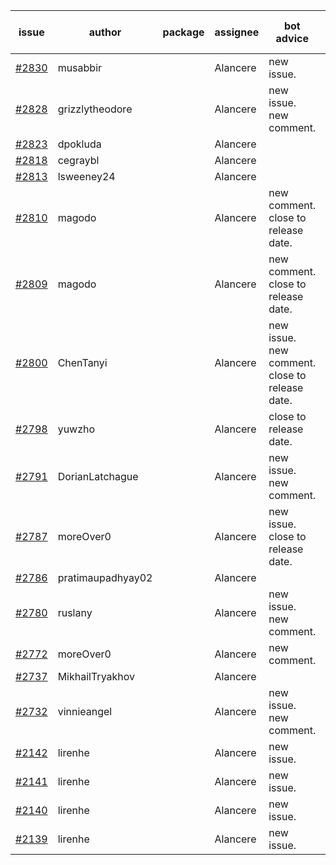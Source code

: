 | issue | author | package | assignee | bot advice | created date of issue | target release date | date from target |
| ------ | ------ | ------ | ------ | ------ | ------ | ------ | :-----: |
| [#2830](https://github.com/Azure/sdk-release-request/issues/2830) | musabbir |  | Alancere | new issue. | 05-19 | 06-02 |  |
| [#2828](https://github.com/Azure/sdk-release-request/issues/2828) | grizzlytheodore |  | Alancere | new issue. new comment. | 05-19 | 05-24 |  |
| [#2823](https://github.com/Azure/sdk-release-request/issues/2823) | dpokluda |  | Alancere |  | 05-18 | 05-31 |  |
| [#2818](https://github.com/Azure/sdk-release-request/issues/2818) | cegraybl |  | Alancere |  | 05-17 | 05-31 |  |
| [#2813](https://github.com/Azure/sdk-release-request/issues/2813) | lsweeney24 |  | Alancere |  | 05-16 | 05-30 |  |
| [#2810](https://github.com/Azure/sdk-release-request/issues/2810) | magodo |  | Alancere | new comment. close to release date.  | 05-16 | 05-23 | 2 |
| [#2809](https://github.com/Azure/sdk-release-request/issues/2809) | magodo |  | Alancere | new comment. close to release date.  | 05-16 | 05-23 | 2 |
| [#2800](https://github.com/Azure/sdk-release-request/issues/2800) | ChenTanyi |  | Alancere | new issue. new comment. close to release date.  | 05-16 | 05-19 | -1 |
| [#2798](https://github.com/Azure/sdk-release-request/issues/2798) | yuwzho |  | Alancere | close to release date.  | 05-16 | 05-23 | 2 |
| [#2791](https://github.com/Azure/sdk-release-request/issues/2791) | DorianLatchague |  | Alancere | new issue. new comment. | 05-12 | 05-16 |  |
| [#2787](https://github.com/Azure/sdk-release-request/issues/2787) | moreOver0 |  | Alancere | new issue. close to release date.  | 05-12 | 05-19 | -1 |
| [#2786](https://github.com/Azure/sdk-release-request/issues/2786) | pratimaupadhyay02 |  | Alancere |  | 05-12 | 05-16 |  |
| [#2780](https://github.com/Azure/sdk-release-request/issues/2780) | ruslany |  | Alancere | new issue. new comment. | 05-12 | 05-24 |  |
| [#2772](https://github.com/Azure/sdk-release-request/issues/2772) | moreOver0 |  | Alancere | new comment. | 05-10 | 05-17 |  |
| [#2737](https://github.com/Azure/sdk-release-request/issues/2737) | MikhailTryakhov |  | Alancere |  | 04-25 | 05-02 |  |
| [#2732](https://github.com/Azure/sdk-release-request/issues/2732) | vinnieangel |  | Alancere | new issue. new comment. | 04-21 | 05-05 |  |
| [#2142](https://github.com/Azure/sdk-release-request/issues/2142) | lirenhe |  | Alancere | new issue. | 10-20 | 11-03 |  |
| [#2141](https://github.com/Azure/sdk-release-request/issues/2141) | lirenhe |  | Alancere | new issue. | 10-20 | 11-03 |  |
| [#2140](https://github.com/Azure/sdk-release-request/issues/2140) | lirenhe |  | Alancere | new issue. | 10-20 | 11-05 |  |
| [#2139](https://github.com/Azure/sdk-release-request/issues/2139) | lirenhe |  | Alancere | new issue. | 10-20 | 11-05 |  |
